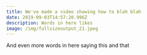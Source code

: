 ```yaml
---
title: We've made a video showing how to blah blah
date: 2019-09-03T14:57:20.996Z
description: Words in here likes
image: /img/fullsizeoutput_21.jpeg
---
```

And even more words in here saying this and that

